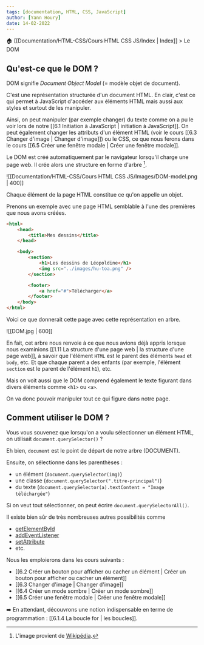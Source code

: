```yaml
---
tags: [documentation, HTML, CSS, JavaScript]
author: [Yann Houry]
date: 14-02-2022
---
```


🏠 [[Documentation/HTML-CSS/Cours HTML CSS JS/Index | Index]] > Le DOM

## Qu'est-ce que le DOM ?
DOM signifie *Document Object Model* (= modèle objet de document).

C'est une représentation structurée d'un document HTML. En clair, c'est ce qui permet à JavaScript d'accéder aux éléments HTML mais aussi aux styles et surtout de les manipuler.

Ainsi, on peut manipuler (par exemple changer) du texte comme on a pu le voir lors de notre [[6.1 Initiation à JavaScript | initiation à JavaScript]]. On peut également changer les attributs d'un élément HTML (voir le cours [[6.3 Changer d'image | Changer d'image]]) ou le CSS, ce que nous ferons dans le cours [[6.5 Créer une fenêtre modale | Créer une fenêtre modale]].

Le DOM est créé automatiquement par le navigateur lorsqu'il charge une page web. Il crée alors une structure en forme d'arbre [^1].

![[Documentation/HTML-CSS/Cours HTML CSS JS/Images/DOM-model.png | 400]]

Chaque élément de la page HTML constitue ce qu'on appelle un objet.

Prenons un exemple avec une page HTML semblable à l'une des premières que nous avons créées.

```HTML
<html>
	<head>
		<title>Mes dessins</title>
	</head>

	<body>
		<section>
			<h1>Les dessins de Léopoldine</h1>
			<img src="../images/hu-toa.png" />
		</section>

		<footer>
			<a href="#">Télécharger</a>
		</footer>
	</body>
</html>
````

Voici ce que donnerait cette page avec cette représentation en arbre.

![[DOM.jpg | 600]]

En fait, cet arbre nous renvoie à ce que nous avions déjà appris lorsque nous examinions [[1.11 La structure d'une page web | la structure d'une page web]], à savoir que l'élément `HTML` est le parent des éléments `head` et `body`, etc. Et que chaque parent a des enfants (par exemple, l'élément `section` est le parent de l'élément `h1`), etc.

Mais on voit aussi que le DOM comprend également le texte figurant dans divers éléments comme `<h1>` ou `<a>`.

On va donc pouvoir manipuler tout ce qui figure dans notre page.

## Comment utiliser le DOM ?
Vous vous souvenez que lorsqu'on a voulu sélectionner un élément HTML, on utilisait `document.querySelector()` ?

Eh bien, `document` est le point de départ de notre arbre (DOCUMENT).

Ensuite, on sélectionne dans les parenthèses :
- un élément (`document.querySelector(img)`)
- une classe (`document.querySelector(".titre-principal")`)
- du texte (`document.querySelector(a).textContent = "Image téléchargée"`)

Si on veut tout sélectionner, on peut écrire `document.querySelectorAll()`.

Il existe bien sûr de très nombreuses autres possibilités comme
- [getElementById](https://developer.mozilla.org/fr/docs/Web/API/Document/getElementById)
- [addEventListener](https://developer.mozilla.org/fr/docs/Web/API/EventTarget/addEventListener)
- [setAttribute](https://developer.mozilla.org/fr/docs/Web/API/Element/setAttribute)
- etc.

Nous les emploierons dans les cours suivants :

- [[6.2 Créer un bouton pour afficher ou cacher un élément | Créer un bouton pour afficher ou cacher un élément]]
- [[6.3 Changer d'image | Changer d'image]]
- [[6.4 Créer un mode sombre | Créer un mode sombre]]
- [[6.5 Créer une fenêtre modale | Créer une fenêtre modale]]

➡️ En attendant, découvrons une notion indispensable en terme de programmation : [[6.1.4 La boucle for | les boucles]].

[^1]: L'image provient de [Wikipédia](https://commons.wikimedia.org/wiki/File:DOM-model.svg).